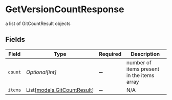 # GetVersionCountResponse

a list of GitCountResult objects


## Fields

| Field                                                      | Type                                                       | Required                                                   | Description                                                |
| ---------------------------------------------------------- | ---------------------------------------------------------- | ---------------------------------------------------------- | ---------------------------------------------------------- |
| `count`                                                    | *Optional[int]*                                            | :heavy_minus_sign:                                         | number of items present in the items array                 |
| `items`                                                    | List[[models.GitCountResult](../models/gitcountresult.md)] | :heavy_minus_sign:                                         | N/A                                                        |